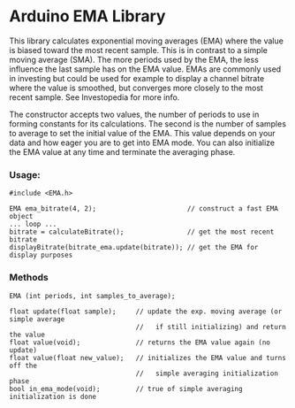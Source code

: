 # Arduino EMA Library

This library calculates exponential moving averages (EMA) where the value is biased toward the most recent sample. This is in contrast to a simple moving average (SMA). The more periods used by the EMA, the less influence the last sample has on the EMA value. EMAs are commonly used in investing but could be used for example to display a channel bitrate where the value is smoothed, but converges more closely to the most recent sample. See Investopedia for more info.

The constructor accepts two values, the number of periods to use in forming constants for its calculations. The second is the number of samples to average to set the initial value of the EMA. This value depends on your data and how eager you are to get into EMA mode. You can also initialize the EMA value at any time and terminate the averaging phase.

### Usage:

    #include <EMA.h>
    
    EMA ema_bitrate(4, 2);                       // construct a fast EMA object
    ... loop ...
    bitrate = calculateBitrate();                // get the most recent bitrate
    displayBitrate(bitrate_ema.update(bitrate)); // get the EMA for display purposes

### Methods

    EMA (int periods, int samples_to_average);
    
    float update(float sample);     // update the exp. moving average (or simple average
                                    //   if still initializing) and return the value
    float value(void);              // returns the EMA value again (no update)
    float value(float new_value);   // initializes the EMA value and turns off the
                                    //   simple averaging initialization phase
    bool in_ema_mode(void);         // true of simple averaging initialization is done
